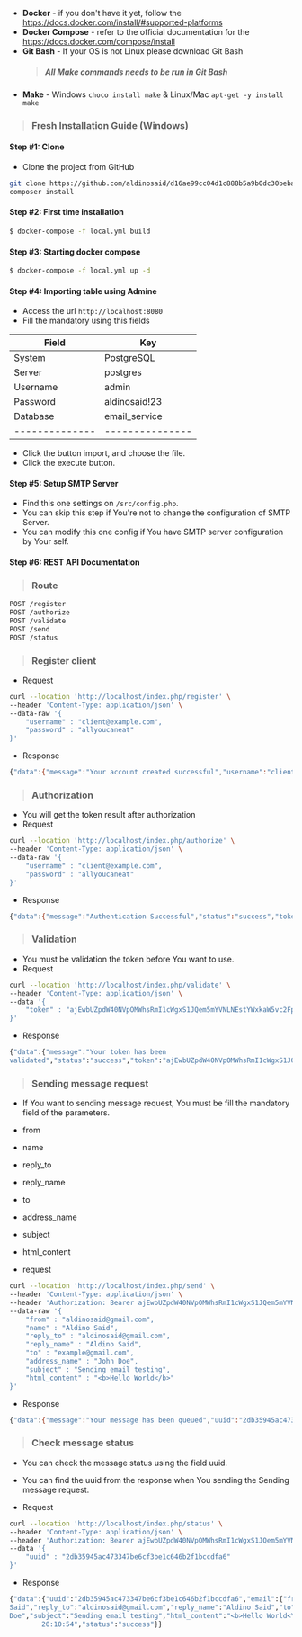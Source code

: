 
* **Docker** - if you don't have it yet, follow the https://docs.docker.com/install/#supported-platforms
* **Docker Compose** - refer to the official documentation for the https://docs.docker.com/compose/install
* **Git Bash** - If your OS is not Linux please download Git Bash
  > ##### All Make commands needs to be run in Git Bash
* **Make** - Windows `choco install make` & Linux/Mac `apt-get -y install make`

> ### Fresh Installation Guide (Windows)

#### Step #1: Clone

* Clone the project from GitHub
```bash
git clone https://github.com/aldinosaid/d16ae99cc04d1c888b5a9b0dc30bebae.git
composer install
```

#### Step #2: First time installation

```bash
$ docker-compose -f local.yml build
```

#### Step #3: Starting docker compose

```bash
$ docker-compose -f local.yml up -d
```

#### Step #4: Importing table using Admine

* Access the url `http://localhost:8080`
* Fill the mandatory using this fields

| Field        | Key           |
|--------------|---------------|
| System       | PostgreSQL    |
| Server       | postgres      |
| Username     | admin         |
| Password     | aldinosaid!23 |
| Database     | email_service |
|--------------|---------------|

* Click the button import, and choose the file.
* Click the execute button.

#### Step #5: Setup SMTP Server
* Find this one settings on `/src/config.php`.
* You can skip this step if You're not to change the configuration of SMTP Server.
* You can modify this one config if You have SMTP server configuration by Your self.

#### Step #6: REST API Documentation

> ### Route

```bash
POST /register
POST /authorize
POST /validate
POST /send
POST /status
```

> ### Register client

* Request
```bash
curl --location 'http://localhost/index.php/register' \
--header 'Content-Type: application/json' \
--data-raw '{
    "username" : "client@example.com",
    "password" : "allyoucaneat"
}'
```
* Response
```bash
{"data":{"message":"Your account created successful","username":"client@example.com","password":"allyoucaneat","status":"success"}}
```
> ### Authorization
* You will get the token result after authorization 
* Request
```bash
curl --location 'http://localhost/index.php/authorize' \
--header 'Content-Type: application/json' \
--data-raw '{
    "username" : "client@example.com",
    "password" : "allyoucaneat"
}'
```
* Response
```bash
{"data":{"message":"Authentication Successful","status":"success","token":"ajEwbUZpdW40NVpOMWhsRmI1cWgxS1JQem5mYVNLNEstYWxkaW5vc2FpZEBnbWFpbC5jb20tN2I0YTc1ZGQyZjA4YjIyOWY2OTE0OTlkMzBjNmE5Nzc3OWIyZTgyNQ=="}}
```

> ### Validation

* You must be validation the token before You want to use.
* Request
```bash
curl --location 'http://localhost/index.php/validate' \
--header 'Content-Type: application/json' \
--data '{
    "token" : "ajEwbUZpdW40NVpOMWhsRmI1cWgxS1JQem5mYVNLNEstYWxkaW5vc2FpZEBnbWFpbC5jb20tN2I0YTc1ZGQyZjA4YjIyOWY2OTE0OTlkMzBjNmE5Nzc3OWIyZTgyNQ=="
}'
```

* Response
```bash
{"data":{"message":"Your token has been
validated","status":"success","token":"ajEwbUZpdW40NVpOMWhsRmI1cWgxS1JQem5mYVNLNEstYWxkaW5vc2FpZEBnbWFpbC5jb20tN2I0YTc1ZGQyZjA4YjIyOWY2OTE0OTlkMzBjNmE5Nzc3OWIyZTgyNQ=="}}
```

> ### Sending message request

* If You want to sending message request, You must be fill the mandatory field of the parameters.
* from
* name
* reply_to
* reply_name
* to
* address_name
* subject
* html_content

* request
```bash
curl --location 'http://localhost/index.php/send' \
--header 'Content-Type: application/json' \
--header 'Authorization: Bearer ajEwbUZpdW40NVpOMWhsRmI1cWgxS1JQem5mYVNLNEstYWxkaW5vc2FpZEBnbWFpbC5jb20tN2I0YTc1ZGQyZjA4YjIyOWY2OTE0OTlkMzBjNmE5Nzc3OWIyZTgyNQ==' \
--data-raw '{
    "from" : "aldinosaid@gmail.com",
    "name" : "Aldino Said",
    "reply_to" : "aldinosaid@gmail.com",
    "reply_name" : "Aldino Said",
    "to" : "example@gmail.com",
    "address_name" : "John Doe",
    "subject" : "Sending email testing",
    "html_content" : "<b>Hello World</b>"
}'
```
* Response
```bash
{"data":{"message":"Your message has been queued","uuid":"2db35945ac473347be6cf3be1c646b2f1bccdfa6","status":"success"}}
```

> ### Check message status

* You can check the message status using the field uuid.
* You can find the uuid from the response when You sending the Sending message request.

* Request

```bash
curl --location 'http://localhost/index.php/status' \
--header 'Content-Type: application/json' \
--header 'Authorization: Bearer ajEwbUZpdW40NVpOMWhsRmI1cWgxS1JQem5mYVNLNEstYWxkaW5vc2FpZEBnbWFpbC5jb20tN2I0YTc1ZGQyZjA4YjIyOWY2OTE0OTlkMzBjNmE5Nzc3OWIyZTgyNQ==' \
--data '{
    "uuid" : "2db35945ac473347be6cf3be1c646b2f1bccdfa6"
}'
```

* Response
```bash
{"data":{"uuid":"2db35945ac473347be6cf3be1c646b2f1bccdfa6","email":{"from":"aldinosaid@gmail.com","nama":"Aldino
Said","reply_to":"aldinosaid@gmail.com","reply_name":"Aldino Said","to":"example@gmail.com","address_name":"John
Doe","subject":"Sending email testing","html_content":"<b>Hello World<\ /b>"},"created_at":"2024-07-04
        20:10:54","status":"success"}}
```
##